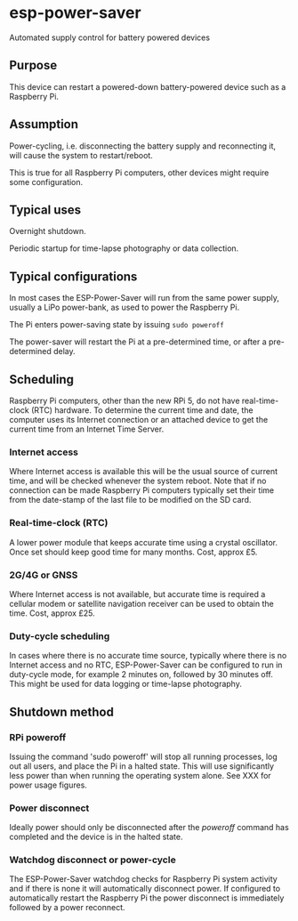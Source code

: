 # esp-power-saver

Automated supply control for battery powered devices

## Purpose

This device can restart a powered-down battery-powered device such as a Raspberry Pi.

## Assumption

Power-cycling, i.e. disconnecting the battery supply and reconnecting it, will cause the system to restart/reboot.

This is true for all Raspberry Pi computers, other devices might require some configuration.

## Typical uses

Overnight shutdown.

Periodic startup for time-lapse photography or data collection.


## Typical configurations

In most cases the ESP-Power-Saver will run from the same power supply, usually a LiPo power-bank, as used to power the Raspberry Pi.

The Pi enters power-saving state by issuing ```sudo poweroff```

The power-saver will restart the Pi at a pre-determined time, or after a pre-determined delay.

## Scheduling

Raspberry Pi computers, other than the new RPi 5, do not have real-time-clock (RTC) hardware.  To determine the current time and date, the computer uses its Internet connection or an attached device to get the current time from an Internet Time Server.

### Internet access

Where Internet access is available this will be the usual source of current time, and will be checked whenever the system reboot.  Note that if no connection can be made Raspberry Pi computers typically set their time from the date-stamp of the last file to be modified on the SD card.

### Real-time-clock (RTC)

A lower power module that keeps accurate time using a crystal oscillator.  Once set should keep good time for many months. Cost, approx £5.

### 2G/4G or GNSS

Where Internet access is not available, but accurate time is required a cellular modem or satellite navigation receiver can be used to obtain the time. Cost, approx £25.

### Duty-cycle scheduling

In cases where there is no accurate time source, typically where there is no Internet access and no RTC, ESP-Power-Saver can be configured to run in duty-cycle mode, for example 2 minutes on, followed by 30 minutes off.  This might be used for data logging or time-lapse photography.


## Shutdown method

### RPi poweroff

Issuing the command 'sudo poweroff' will stop all running processes, log out all users, and place the Pi in a halted state.  This will use significantly less power than when running the operating system alone.  See XXX for power usage figures.

### Power disconnect

Ideally power should only be disconnected after the *poweroff* command has completed and the device is in the halted state.

### Watchdog disconnect or power-cycle

The ESP-Power-Saver watchdog checks for Raspberry Pi system activity and if there is none it will automatically disconnect power.  If configured to automatically restart the Raspberry Pi the power disconnect is immediately followed by a power reconnect.

